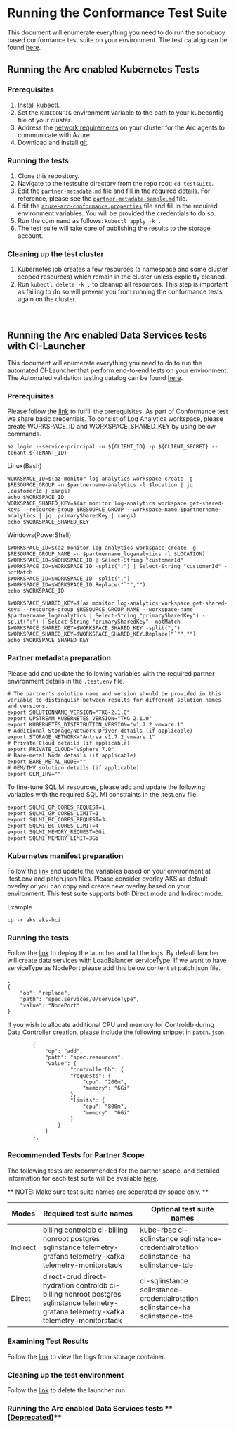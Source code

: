 # Running the Conformance Test Suite

This document will enumerate everything you need to do run the sonobuoy based conformance test suite on your environment. The test catalog can be found [here](catalog.md).


## Running the Arc enabled Kubernetes Tests

### Prerequisites

1. Install [kubectl](https://kubernetes.io/docs/tasks/tools/#kubectl).
2. Set the `KUBECONFIG` environment variable to the path to your kubeconfig file of your cluster.
3. Address the [network requirements](https://docs.microsoft.com/en-us/azure/azure-arc/kubernetes/quickstart-connect-cluster#meet-network-requirements) on your cluster for the Arc agents to communicate with Azure.
4. Download and install [git](https://git-scm.com/downloads).

### Running the tests

1. Clone this repository.
2. Navigate to the testsuite directory from the repo root: `cd testsuite`.
3. Edit the [`partner-metadata.md`](partner-metadata.md) file and fill in the required details. For reference, please see the [`partner-metadata-sample.md`](partner-metadata-sample.md) file. 
4. Edit the [`azure-arc-conformance.properties`](azure-arc-conformance.properties) file and fill in the required environment variables. You will be provided the credentials to do so.
5. Run the command as follows: `kubectl apply -k .`
6. The test suite will take care of publishing the results to the storage account.

### Cleaning up the test cluster

1. Kubernetes job creates a few resources (a namespace and some cluster scoped resources) which remain in the cluster unless explicitly cleaned.
2. Run  `kubectl delete -k .` to cleanup all resources. This step is important as failing to do so will prevent you from running the conformance tests again on the cluster.

<br/>

## Running the Arc enabled Data Services tests with CI-Launcher


This document will enumerate everything you need to do to run the automated CI-Launcher that perform end-to-end tests on your environment. The Automated validation testing catalog can be found [here](https://learn.microsoft.com/en-us/azure/azure-arc/data/automated-integration-testing).
<br/>

### Prerequisites

Please follow the [link](https://learn.microsoft.com/en-us/azure/azure-arc/data/automated-integration-testing#prerequisites) to fulfill the prerequisites. As part of Conformance test we share basic credentials.
To consist of Log Analytics workspace, please create WORKSPACE_ID and WORKSPACE_SHARED_KEY by using below commands.
```
az login --service-principal -u ${CLIENT_ID} -p ${CLIENT_SECRET} --tenant ${TENANT_ID}
```
Linux(Bash)
```
WORKSPACE_ID=$(az monitor log-analytics workspace create -g $RESOURCE_GROUP -n $partnername-analytics -l $location | jq .customerId | xargs)
echo $WORKSPACE_ID
WORKSPACE_SHARED_KEY=$(az monitor log-analytics workspace get-shared-keys --resource-group $RESOURCE_GROUP --workspace-name $partnername-analytics | jq .primarySharedKey | xargs)
echo $WORKSPACE_SHARED_KEY
```
Windows(PowerShell)
```
$WORKSPACE_ID=$(az monitor log-analytics workspace create -g $RESOURCE_GROUP_NAME -n $partnername_loganalytics -l $LOCATION)
$WORKSPACE_ID=$WORKSPACE_ID | Select-String "customerId"
$WORKSPACE_ID=$WORKSPACE_ID -split(":") | Select-String "customerId" -notMatch
$WORKSPACE_ID=$WORKSPACE_ID -split(",")
$WORKSPACE_ID=$WORKSPACE_ID.Replace("`"","")
echo $WORKSPACE_ID

$WORKSPACE_SHARED_KEY=$(az monitor log-analytics workspace get-shared-keys --resource-group $RESOURCE_GROUP_NAME --workspace-name $partnername_loganalytics | Select-String "primarySharedKey") -split(":") | Select-String "primarySharedKey" -notMatch
$WORKSPACE_SHARED_KEY=$WORKSPACE_SHARED_KEY -split(",")
$WORKSPACE_SHARED_KEY=$WORKSPACE_SHARED_KEY.Replace("`"","")
echo $WORKSPACE_SHARED_KEY
```
### Partner metadata preparation

Please add and update the following variables with the required partner environment details in the `.test.env` file.
```
# The partner's solution name and version should be provided in this variable to distinguish between results for different solution names and versions.
export SOLUTIONNAME_VERSION="TKG-2.1.0"
export UPSTREAM_KUBERNETES_VERSION="TKG 2.1.0"
export KUBERNETES_DISTRIBUTION_VERSION="v1.7.2_vmware.1"
# Additional Storage/Network Driver details (if applicable)
export STORAGE_NETWORK="Antrea v1.7.2_vmware.1"
# Private Cloud details (if applicable)
export PRIVATE_CLOUD="vSphere 7.0"
# Bare-metal Node details (if applicable)
export BARE_METAL_NODE=""
# OEM/IHV solution details (if applicable)
export OEM_IHV=""
```
To fine-tune SQL MI resources, please add and update the following variables with the required SQL MI constraints in the .test.env file.

```
export SQLMI_GP_CORES_REQUEST=1
export SQLMI_GP_CORES_LIMIT=1
export SQLMI_BC_CORES_REQUEST=3
export SQLMI_BC_CORES_LIMIT=4
export SQLMI_MEMORY_REQUEST=3Gi
export SQLMI_MEMORY_LIMIT=3Gi
```
### Kubernetes manifest preparation

Follow the [link](https://learn.microsoft.com/en-us/azure/azure-arc/data/automated-integration-testing#kubernetes-manifest-preparation) and update the variables based on your environment at .test.env and patch.json files. Please consider overlay AKS as default overlay or you can copy and create new overlay based on your environment. This test suite supports both Direct mode and Indirect mode.

Example
```
cp -r aks aks-hci
```

### Running the tests

Follow the [link](https://learn.microsoft.com/en-us/azure/azure-arc/data/automated-integration-testing#kubectl-apply) to deploy the launcher and tail the logs.
By default lancher will create data services with LoadBalancer serviceType. If we want to have serviceType as NodePort please add this below content at patch.json file.

```
,
{
    "op": "replace",
    "path": "spec.services/0/serviceType",
    "value": "NodePort"
}
```
If you wish to allocate additional CPU and memory for Controldb during Data Controller creation, please include the following snippet in `patch.json`.

```
        {
            "op": "add",
            "path": "spec.resources",
            "value": {
                    "controllerDb": {
                    "requests": {
                        "cpu": "200m",
                        "memory": "6Gi"
                    },
                    "limits": {
                        "cpu": "800m",
                        "memory": "6Gi"
                    }
                }
            }
        },
```

### Recommended Tests for Partner Scope
The following tests are recommended for the partner scope, and detailed information for each test suite will be available [here](https://learn.microsoft.com/en-us/azure/azure-arc/data/automated-integration-testing#tests-performed-per-test-suite).

&#42;&#42; NOTE: Make sure test suite names are seperated by space only. &#42;&#42;

| Modes  | Required test suite names | Optional test suite names  |
|-----------|-----------|-----------|
| Indirect | billing controldb ci-billing nonroot postgres sqlinstance telemetry-grafana telemetry-kafka telemetry-monitorstack | kube-rbac ci-sqlinstance sqlinstance-credentialrotation sqlinstance-ha sqlinstance-tde |
| Direct | direct-crud direct-hydration controldb ci-billing nonroot postgres sqlinstance telemetry-grafana telemetry-kafka telemetry-monitorstack | ci-sqlinstance sqlinstance-credentialrotation sqlinstance-ha sqlinstance-tde |

### Examining Test Results
Follow the [link](https://learn.microsoft.com/en-us/azure/azure-arc/data/automated-integration-testing#examining-test-results) to view the logs from storage container.

### Cleaning up the test environment
Follow the [link](https://learn.microsoft.com/en-us/azure/azure-arc/data/automated-integration-testing#clean-up-resources) to delete the launcher run.<br/>


### Running the Arc enabled Data Services tests &#42;&#42;([Deprecated](dataservice-conformance-tests.md))&#42;&#42;